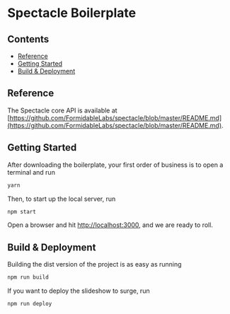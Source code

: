 # Spectacle Boilerplate

## Contents

* [Reference](#reference)
* [Getting Started](#getting-started)
* [Build & Deployment](#build-deployment)

## Reference

The Spectacle core API is available at [https://github.com/FormidableLabs/spectacle/blob/master/README.md](https://github.com/FormidableLabs/spectacle/blob/master/README.md).

## Getting Started

After downloading the boilerplate, your first order of business is to open a terminal and run

```bash
yarn
```

Then, to start up the local server, run

```bash
npm start
```

Open a browser and hit [http://localhost:3000](http://localhost:3000), and we are ready to roll.

## Build & Deployment

Building the dist version of the project is as easy as running

```bash
npm run build
```

If you want to deploy the slideshow to surge, run

```bash
npm run deploy
```
